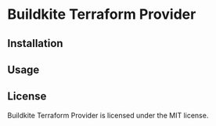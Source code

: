 # Buildkite Terraform Provider

## Installation


## Usage


## License

Buildkite Terraform Provider is licensed under the MIT license.
